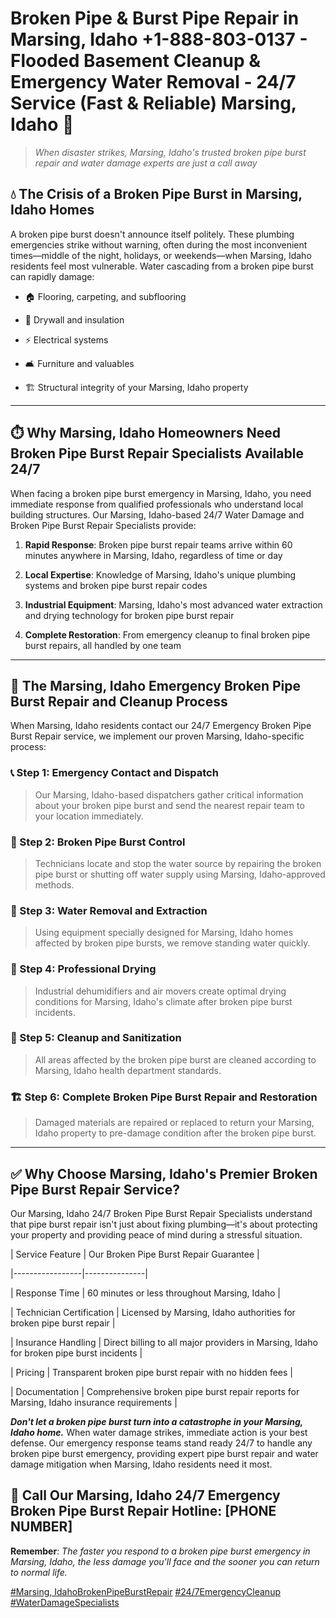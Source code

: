 # Broken Pipe & Burst Pipe Repair in Marsing, Idaho +1-888-803-0137 - Flooded Basement Cleanup & Emergency Water Removal - 24/7 Service (Fast & Reliable) Marsing, Idaho 🚨

> *When disaster strikes, Marsing, Idaho's trusted broken pipe burst repair and water damage experts are just a call away*

## 💧 The Crisis of a Broken Pipe Burst in Marsing, Idaho Homes

A broken pipe burst doesn't announce itself politely. These plumbing emergencies strike without warning, often during the most inconvenient times—middle of the night, holidays, or weekends—when Marsing, Idaho residents feel most vulnerable. Water cascading from a broken pipe burst can rapidly damage:

* 🏠 Flooring, carpeting, and subflooring
* 🧱 Drywall and insulation
* ⚡ Electrical systems
* 🛋️ Furniture and valuables
* 🏗️ Structural integrity of your Marsing, Idaho property

---

## ⏱️ Why Marsing, Idaho Homeowners Need Broken Pipe Burst Repair Specialists Available 24/7

When facing a broken pipe burst emergency in Marsing, Idaho, you need immediate response from qualified professionals who understand local building structures. Our Marsing, Idaho-based 24/7 Water Damage and Broken Pipe Burst Repair Specialists provide:

1. **Rapid Response**: Broken pipe burst repair teams arrive within 60 minutes anywhere in Marsing, Idaho, regardless of time or day
2. **Local Expertise**: Knowledge of Marsing, Idaho's unique plumbing systems and broken pipe burst repair codes
3. **Industrial Equipment**: Marsing, Idaho's most advanced water extraction and drying technology for broken pipe burst repair
4. **Complete Restoration**: From emergency cleanup to final broken pipe burst repairs, all handled by one team

---

## 🔧 The Marsing, Idaho Emergency Broken Pipe Burst Repair and Cleanup Process

When Marsing, Idaho residents contact our 24/7 Emergency Broken Pipe Burst Repair service, we implement our proven Marsing, Idaho-specific process:

### 📞 Step 1: Emergency Contact and Dispatch
> Our Marsing, Idaho-based dispatchers gather critical information about your broken pipe burst and send the nearest repair team to your location immediately.

### 🚿 Step 2: Broken Pipe Burst Control
> Technicians locate and stop the water source by repairing the broken pipe burst or shutting off water supply using Marsing, Idaho-approved methods.

### 🌊 Step 3: Water Removal and Extraction
> Using equipment specially designed for Marsing, Idaho homes affected by broken pipe bursts, we remove standing water quickly.

### 💨 Step 4: Professional Drying
> Industrial dehumidifiers and air movers create optimal drying conditions for Marsing, Idaho's climate after broken pipe burst incidents.

### 🧼 Step 5: Cleanup and Sanitization
> All areas affected by the broken pipe burst are cleaned according to Marsing, Idaho health department standards.

### 🏗️ Step 6: Complete Broken Pipe Burst Repair and Restoration
> Damaged materials are repaired or replaced to return your Marsing, Idaho property to pre-damage condition after the broken pipe burst.

---

## ✅ Why Choose Marsing, Idaho's Premier Broken Pipe Burst Repair Service?

Our Marsing, Idaho 24/7 Broken Pipe Burst Repair Specialists understand that pipe burst repair isn't just about fixing plumbing—it's about protecting your property and providing peace of mind during a stressful situation.

| Service Feature | Our Broken Pipe Burst Repair Guarantee |
|-----------------|---------------|
| Response Time | 60 minutes or less throughout Marsing, Idaho |
| Technician Certification | Licensed by Marsing, Idaho authorities for broken pipe burst repair |
| Insurance Handling | Direct billing to all major providers in Marsing, Idaho for broken pipe burst incidents |
| Pricing | Transparent broken pipe burst repair with no hidden fees |
| Documentation | Comprehensive broken pipe burst repair reports for Marsing, Idaho insurance requirements |

***Don't let a broken pipe burst turn into a catastrophe in your Marsing, Idaho home.*** When water damage strikes, immediate action is your best defense. Our emergency response teams stand ready 24/7 to handle any broken pipe burst emergency, providing expert pipe burst repair and water damage mitigation when Marsing, Idaho residents need it most.

## 📱 Call Our Marsing, Idaho 24/7 Emergency Broken Pipe Burst Repair Hotline: [PHONE NUMBER]

**Remember**: *The faster you respond to a broken pipe burst emergency in Marsing, Idaho, the less damage you'll face and the sooner you can return to normal life.*

[#Marsing, IdahoBrokenPipeBurstRepair](#) [#24/7EmergencyCleanup](#) [#WaterDamageSpecialists](#)